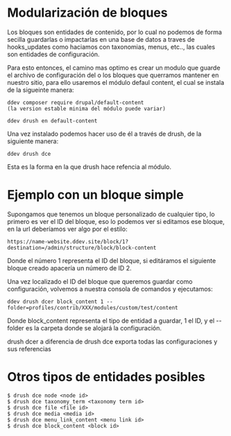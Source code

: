 #  Modularización de bloques

Los bloques son entidades de contenido, por lo cual no podemos de forma secilla guardarlas o impactarlas en una base de datos a traves de hooks_updates 
como haciamos con taxonomias, menus, etc.., las cuales son entidades de configuración.

Para esto entonces, el camino mas optimo es crear un modulo que guarde el archivo de configuración del o los bloques que querramos mantener en nuestro sitio, para ello
usaremos el módulo defaul content, el cual se instala de la sigueinte manera:

    ddev composer require drupal/default-content
    (la version estable minima del módulo puede variar)
    
    ddev drush en default-content
    
Una vez instalado podemos hacer uso de él a través de drush, de la siguiente manera:

    ddev drush dce
    
Esta es la forma en la que drush hace refencia al módulo.

#  Ejemplo con un bloque simple

Supongamos que tenemos un bloque personalizado de cualquier tipo, lo primero es ver el ID del bloque, eso lo podemos ver si editamos ese bloque, en la url deberíamos
ver algo por el estilo:

    https://name-website.ddev.site/block/1?destination=/admin/structure/block/block-content
    
Donde el número 1 representa el ID del bloque, si editáramos el siguiente bloque creado apacería un número de ID 2.

Una vez localizado el ID del bloque que queremos guardar como configuración, volvemos a nuestra consola de comandos y ejecutamos:

    ddev drush dcer block_content 1 --folder=profiles/contrib/XXX/modules/custom/test/content
    
Donde block_content representa el tipo de entidad a guardar, 1 el ID, y el --folder es la carpeta donde se alojará la configuración.
    
drush dcer a diferencia de drush dce exporta todas las configuraciones y sus referencias

# Otros tipos de entidades posibles

    $ drush dce node <node id>
    $ drush dce taxonomy_term <taxonomy term id> 
    $ drush dce file <file id> 
    $ drush dce media <media id>
    $ drush dce menu_link_content <menu link id>
    $ drush dce block_content <block id>
